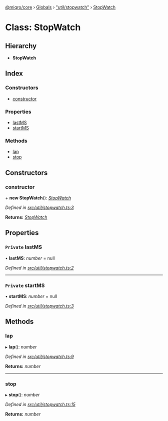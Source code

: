 [@miqro/core](../README.md) › [Globals](../globals.md) › ["util/stopwatch"](../modules/_util_stopwatch_.md) › [StopWatch](_util_stopwatch_.stopwatch.md)

# Class: StopWatch

## Hierarchy

* **StopWatch**

## Index

### Constructors

* [constructor](_util_stopwatch_.stopwatch.md#constructor)

### Properties

* [lastMS](_util_stopwatch_.stopwatch.md#private-lastms)
* [startMS](_util_stopwatch_.stopwatch.md#private-startms)

### Methods

* [lap](_util_stopwatch_.stopwatch.md#lap)
* [stop](_util_stopwatch_.stopwatch.md#stop)

## Constructors

###  constructor

\+ **new StopWatch**(): *[StopWatch](_util_stopwatch_.stopwatch.md)*

*Defined in [src/util/stopwatch.ts:3](https://github.com/claukers/miqro-core/blob/6617130/src/util/stopwatch.ts#L3)*

**Returns:** *[StopWatch](_util_stopwatch_.stopwatch.md)*

## Properties

### `Private` lastMS

• **lastMS**: *number* = null

*Defined in [src/util/stopwatch.ts:2](https://github.com/claukers/miqro-core/blob/6617130/src/util/stopwatch.ts#L2)*

___

### `Private` startMS

• **startMS**: *number* = null

*Defined in [src/util/stopwatch.ts:3](https://github.com/claukers/miqro-core/blob/6617130/src/util/stopwatch.ts#L3)*

## Methods

###  lap

▸ **lap**(): *number*

*Defined in [src/util/stopwatch.ts:9](https://github.com/claukers/miqro-core/blob/6617130/src/util/stopwatch.ts#L9)*

**Returns:** *number*

___

###  stop

▸ **stop**(): *number*

*Defined in [src/util/stopwatch.ts:15](https://github.com/claukers/miqro-core/blob/6617130/src/util/stopwatch.ts#L15)*

**Returns:** *number*
